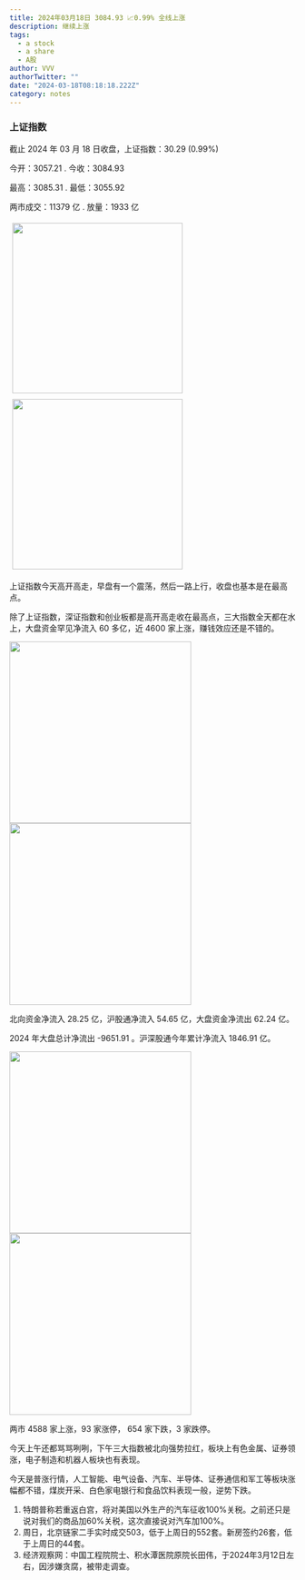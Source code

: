 ```yaml
---
title: 2024年03月18日 3084.93 📈0.99% 全线上涨
description: 继续上涨
tags:
  - a stock
  - a share
  - A股
author: VVV
authorTwitter: ""
date: "2024-03-18T08:18:18.222Z"
category: notes
---
```


### 上证指数

截止 2024 年 03 月 18 日收盘，上证指数：<span class="font-semibold text-r-5">30.29 (0.99%)</span>

今开：<span class="font-semibold text-r-5">3057.21 </span> . 今收：<span class="font-semibold text-r-5">3084.93 </span>

最高：<span class="font-semibold text-r-5">3085.31 </span> . 最低：<span class="font-semibold text-r-5">3055.92 </span>

两市成交：<span class="font-semibold">11379 亿</span> . 放量：<span class="font-semibold text-r-6">1933 亿</span>

<img src="/images/uploads/2024-03/20240318-zs-sh.png" style="width: 300px;display:inline-block;margin: 5px">
<img src="/images/uploads/2024-03/20240318-zs-sh-rk.png" style="width: 300px;display:inline-block;margin: 5px">

上证指数今天高开高走，早盘有一个震荡，然后一路上行，收盘也基本是在最高点。

除了上证指数，深证指数和创业板都是高开高走收在最高点，三大指数全天都在水上，大盘资金罕见净流入 60 多亿，近 4600 家上涨，赚钱效应还是不错的。

<img src="/images/uploads/2024-03/20240318-zs-global.png" width="320">

<img src="/images/uploads/2024-03/20240318-zs-bs.png" width="320">

北向资金净流入 <span class="font-semibold text-r-5">28.25 亿</span>，沪股通净流入 <span class="font-semibold text-r-6">54.65 亿</span>，大盘资金净流出 <span class="font-semibold text-r-5">62.24 亿</span>。

2024 年大盘总计净流出 <span class="font-semibold text-g-8">-9651.91 </span>。沪深股通今年累计净流入 <span class="font-semibold text-r-6">1846.91 </span>亿。

<img src="/images/uploads/2024-03/20240318-zs-as.png" width="320">
<img src="/images/uploads/2024-03/20240318-zs-zdtj.png" width="320">

两市 <span class="font-semibold text-r-6">4588</span> 家上涨，93 家涨停， <span class="text-g-5">654</span> 家下跌，3 家跌停。

今天上午还都骂骂咧咧，下午三大指数被北向强势拉红，板块上有色金属、证券领涨，电子制造和机器人板块也有表现。

今天是普涨行情，人工智能、电气设备、汽车、半导体、证券通信和军工等板块涨幅都不错，煤炭开采、白色家电银行和食品饮料表现一般，逆势下跌。

1. 特朗普称若重返白宫，将对美国以外生产的汽车征收100%关税。之前还只是说对我们的商品加60%关税，这次直接说对汽车加100%。
2. 周日，北京链家二手实时成交503，低于上周日的552套。新房签约26套，低于上周日的44套。
3. 经济观察网：中国工程院院士、积水潭医院原院长田伟，于2024年3月12日左右，因涉嫌贪腐，被带走调查。

